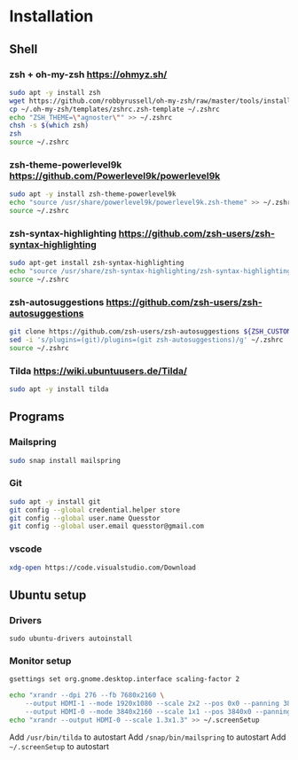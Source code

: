 # Installation


## Shell

### zsh + oh-my-zsh https://ohmyz.sh/

```bash
sudo apt -y install zsh
wget https://github.com/robbyrussell/oh-my-zsh/raw/master/tools/install.sh -O - | zsh
cp ~/.oh-my-zsh/templates/zshrc.zsh-template ~/.zshrc
echo "ZSH_THEME=\"agnoster\"" >> ~/.zshrc
chsh -s $(which zsh)
zsh
source ~/.zshrc
```

### zsh-theme-powerlevel9k https://github.com/Powerlevel9k/powerlevel9k

```bash
sudo apt -y install zsh-theme-powerlevel9k
echo "source /usr/share/powerlevel9k/powerlevel9k.zsh-theme" >> ~/.zshrc
source ~/.zshrc
```

### zsh-syntax-highlighting https://github.com/zsh-users/zsh-syntax-highlighting

```bash
sudo apt-get install zsh-syntax-highlighting
echo "source /usr/share/zsh-syntax-highlighting/zsh-syntax-highlighting.zsh" >> ~/.zshrc
source ~/.zshrc
```

### zsh-autosuggestions https://github.com/zsh-users/zsh-autosuggestions
```bash
git clone https://github.com/zsh-users/zsh-autosuggestions ${ZSH_CUSTOM:-~/.oh-my-zsh/custom}/plugins/zsh-autosuggestions
sed -i 's/plugins=(git)/plugins=(git zsh-autosuggestions)/g' ~/.zshrc 
source ~/.zshrc
```

### Tilda https://wiki.ubuntuusers.de/Tilda/

```bash
sudo apt -y install tilda
```

## Programs

### Mailspring
```bash
sudo snap install mailspring
```

### Git
```bash
sudo apt -y install git
git config --global credential.helper store
git config --global user.name Quesstor
git config --global user.email quesstor@gmail.com
```
### vscode
```bash
xdg-open https://code.visualstudio.com/Download
```

## Ubuntu setup

### Drivers
```
sudo ubuntu-drivers autoinstall
```

### Monitor setup
```bash
gsettings set org.gnome.desktop.interface scaling-factor 2

echo "xrandr --dpi 276 --fb 7680x2160 \
    --output HDMI-1 --mode 1920x1080 --scale 2x2 --pos 0x0 --panning 3840x2160+0+0 \
    --output HDMI-0 --mode 3840x2160 --scale 1x1 --pos 3840x0 --panning 3840x2160+3840+0" >> ~/.screenSetup
echo "xrandr --output HDMI-0 --scale 1.3x1.3" >> ~/.screenSetup
```

Add `/usr/bin/tilda` to autostart
Add `/snap/bin/mailspring` to autostart
Add `~/.screenSetup` to autostart